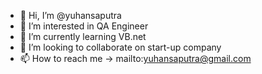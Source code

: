 - 👋 Hi, I’m @yuhansaputra
- 👀 I’m interested in QA Engineer
- 🌱 I’m currently learning VB.net
- 💞️ I’m looking to collaborate on start-up company
- 📫 How to reach me -> mailto:yuhansaputra@gmail.com

<!---
yuhansaputra/yuhansaputra is a ✨ special ✨ repository because its `README.md` (this file) appears on your GitHub profile.
You can click the Preview link to take a look at your changes.
--->
